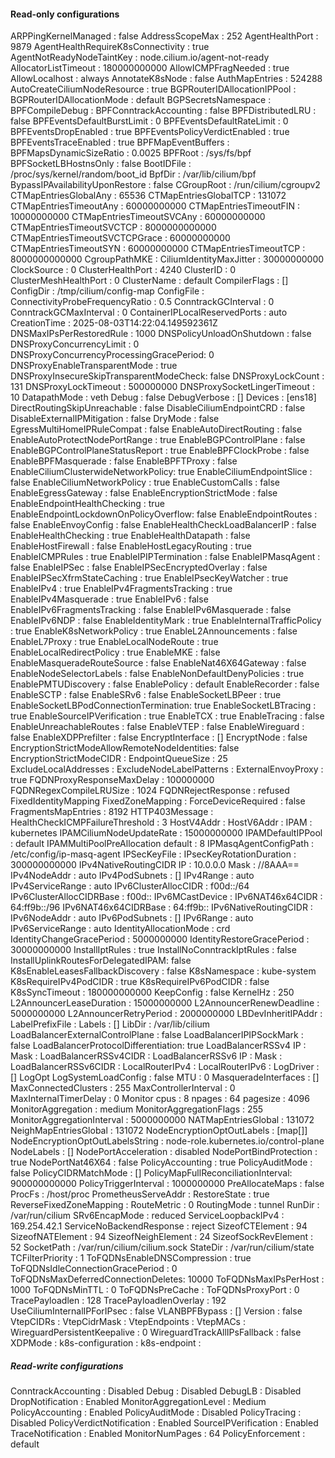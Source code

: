 #### Read-only configurations ####
ARPPingKernelManaged              : false
AddressScopeMax                   : 252
AgentHealthPort                   : 9879
AgentHealthRequireK8sConnectivity : true
AgentNotReadyNodeTaintKey         : node.cilium.io/agent-not-ready
AllocatorListTimeout              : 180000000000
AllowICMPFragNeeded               : true
AllowLocalhost                    : always
AnnotateK8sNode                   : false
AuthMapEntries                    : 524288
AutoCreateCiliumNodeResource      : true
BGPRouterIDAllocationIPPool       : 
BGPRouterIDAllocationMode         : default
BGPSecretsNamespace               : 
BPFCompileDebug                   : 
BPFConntrackAccounting            : false
BPFDistributedLRU                 : false
BPFEventsDefaultBurstLimit        : 0
BPFEventsDefaultRateLimit         : 0
BPFEventsDropEnabled              : true
BPFEventsPolicyVerdictEnabled     : true
BPFEventsTraceEnabled             : true
BPFMapEventBuffers                : <nil>
BPFMapsDynamicSizeRatio           : 0.0025
BPFRoot                           : /sys/fs/bpf
BPFSocketLBHostnsOnly             : false
BootIDFile                        : /proc/sys/kernel/random/boot_id
BpfDir                            : /var/lib/cilium/bpf
BypassIPAvailabilityUponRestore   : false
CGroupRoot                        : /run/cilium/cgroupv2
CTMapEntriesGlobalAny             : 65536
CTMapEntriesGlobalTCP             : 131072
CTMapEntriesTimeoutAny            : 60000000000
CTMapEntriesTimeoutFIN            : 10000000000
CTMapEntriesTimeoutSVCAny         : 60000000000
CTMapEntriesTimeoutSVCTCP         : 8000000000000
CTMapEntriesTimeoutSVCTCPGrace    : 60000000000
CTMapEntriesTimeoutSYN            : 60000000000
CTMapEntriesTimeoutTCP            : 8000000000000
CgroupPathMKE                     : 
CiliumIdentityMaxJitter           : 30000000000
ClockSource                       : 0
ClusterHealthPort                 : 4240
ClusterID                         : 0
ClusterMeshHealthPort             : 0
ClusterName                       : default
CompilerFlags                     : []
ConfigDir                         : /tmp/cilium/config-map
ConfigFile                        : 
ConnectivityProbeFrequencyRatio   : 0.5
ConntrackGCInterval               : 0
ConntrackGCMaxInterval            : 0
ContainerIPLocalReservedPorts     : auto
CreationTime                      : 2025-08-03T14:22:04.149592361Z
DNSMaxIPsPerRestoredRule          : 1000
DNSPolicyUnloadOnShutdown         : false
DNSProxyConcurrencyLimit          : 0
DNSProxyConcurrencyProcessingGracePeriod: 0
DNSProxyEnableTransparentMode     : true
DNSProxyInsecureSkipTransparentModeCheck: false
DNSProxyLockCount                 : 131
DNSProxyLockTimeout               : 500000000
DNSProxySocketLingerTimeout       : 10
DatapathMode                      : veth
Debug                             : false
DebugVerbose                      : []
Devices                           : [ens18]
DirectRoutingSkipUnreachable      : false
DisableCiliumEndpointCRD          : false
DisableExternalIPMitigation       : false
DryMode                           : false
EgressMultiHomeIPRuleCompat       : false
EnableAutoDirectRouting           : false
EnableAutoProtectNodePortRange    : true
EnableBGPControlPlane             : false
EnableBGPControlPlaneStatusReport : true
EnableBPFClockProbe               : false
EnableBPFMasquerade               : false
EnableBPFTProxy                   : false
EnableCiliumClusterwideNetworkPolicy: true
EnableCiliumEndpointSlice         : false
EnableCiliumNetworkPolicy         : true
EnableCustomCalls                 : false
EnableEgressGateway               : false
EnableEncryptionStrictMode        : false
EnableEndpointHealthChecking      : true
EnableEndpointLockdownOnPolicyOverflow: false
EnableEndpointRoutes              : false
EnableEnvoyConfig                 : false
EnableHealthCheckLoadBalancerIP   : false
EnableHealthChecking              : true
EnableHealthDatapath              : false
EnableHostFirewall                : false
EnableHostLegacyRouting           : true
EnableICMPRules                   : true
EnableIPIPTermination             : false
EnableIPMasqAgent                 : false
EnableIPSec                       : false
EnableIPSecEncryptedOverlay       : false
EnableIPSecXfrmStateCaching       : true
EnableIPsecKeyWatcher             : true
EnableIPv4                        : true
EnableIPv4FragmentsTracking       : true
EnableIPv4Masquerade              : true
EnableIPv6                        : false
EnableIPv6FragmentsTracking       : false
EnableIPv6Masquerade              : false
EnableIPv6NDP                     : false
EnableIdentityMark                : true
EnableInternalTrafficPolicy       : true
EnableK8sNetworkPolicy            : true
EnableL2Announcements             : false
EnableL7Proxy                     : true
EnableLocalNodeRoute              : true
EnableLocalRedirectPolicy         : true
EnableMKE                         : false
EnableMasqueradeRouteSource       : false
EnableNat46X64Gateway             : false
EnableNodeSelectorLabels          : false
EnableNonDefaultDenyPolicies      : true
EnablePMTUDiscovery               : false
EnablePolicy                      : default
EnableRecorder                    : false
EnableSCTP                        : false
EnableSRv6                        : false
EnableSocketLBPeer                : true
EnableSocketLBPodConnectionTermination: true
EnableSocketLBTracing             : true
EnableSourceIPVerification        : true
EnableTCX                         : true
EnableTracing                     : false
EnableUnreachableRoutes           : false
EnableVTEP                        : false
EnableWireguard                   : false
EnableXDPPrefilter                : false
EncryptInterface                  : []
EncryptNode                       : false
EncryptionStrictModeAllowRemoteNodeIdentities: false
EncryptionStrictModeCIDR          : 
EndpointQueueSize                 : 25
ExcludeLocalAddresses             : <nil>
ExcludeNodeLabelPatterns          : <nil>
ExternalEnvoyProxy                : true
FQDNProxyResponseMaxDelay         : 100000000
FQDNRegexCompileLRUSize           : 1024
FQDNRejectResponse                : refused
FixedIdentityMapping
FixedZoneMapping                  : <nil>
ForceDeviceRequired               : false
FragmentsMapEntries               : 8192
HTTP403Message                    : 
HealthCheckICMPFailureThreshold   : 3
HostV4Addr                        : 
HostV6Addr                        : 
IPAM                              : kubernetes
IPAMCiliumNodeUpdateRate          : 15000000000
IPAMDefaultIPPool                 : default
IPAMMultiPoolPreAllocation
	default                   : 8
IPMasqAgentConfigPath             : /etc/config/ip-masq-agent
IPSecKeyFile                      : 
IPsecKeyRotationDuration          : 300000000000
IPv4NativeRoutingCIDR
	IP                        : 10.0.0.0
	Mask                      : //8AAA==
IPv4NodeAddr                      : auto
IPv4PodSubnets                    : []
IPv4Range                         : auto
IPv4ServiceRange                  : auto
IPv6ClusterAllocCIDR              : f00d::/64
IPv6ClusterAllocCIDRBase          : f00d::
IPv6MCastDevice                   : 
IPv6NAT46x64CIDR                  : 64:ff9b::/96
IPv6NAT46x64CIDRBase              : 64:ff9b::
IPv6NativeRoutingCIDR             : <nil>
IPv6NodeAddr                      : auto
IPv6PodSubnets                    : []
IPv6Range                         : auto
IPv6ServiceRange                  : auto
IdentityAllocationMode            : crd
IdentityChangeGracePeriod         : 5000000000
IdentityRestoreGracePeriod        : 30000000000
InstallIptRules                   : true
InstallNoConntrackIptRules        : false
InstallUplinkRoutesForDelegatedIPAM: false
K8sEnableLeasesFallbackDiscovery  : false
K8sNamespace                      : kube-system
K8sRequireIPv4PodCIDR             : true
K8sRequireIPv6PodCIDR             : false
K8sSyncTimeout                    : 180000000000
KeepConfig                        : false
KernelHz                          : 250
L2AnnouncerLeaseDuration          : 15000000000
L2AnnouncerRenewDeadline          : 5000000000
L2AnnouncerRetryPeriod            : 2000000000
LBDevInheritIPAddr                : 
LabelPrefixFile                   : 
Labels                            : []
LibDir                            : /var/lib/cilium
LoadBalancerExternalControlPlane  : false
LoadBalancerIPIPSockMark          : false
LoadBalancerProtocolDifferentiation: true
LoadBalancerRSSv4
	IP                        : 
	Mask                      : <nil>
LoadBalancerRSSv4CIDR             : 
LoadBalancerRSSv6
	IP                        : 
	Mask                      : <nil>
LoadBalancerRSSv6CIDR             : 
LocalRouterIPv4                   : 
LocalRouterIPv6                   : 
LogDriver                         : []
LogOpt
LogSystemLoadConfig               : false
MTU                               : 0
MasqueradeInterfaces              : []
MaxConnectedClusters              : 255
MaxControllerInterval             : 0
MaxInternalTimerDelay             : 0
Monitor
	cpus                      : 8
	npages                    : 64
	pagesize                  : 4096
MonitorAggregation                : medium
MonitorAggregationFlags           : 255
MonitorAggregationInterval        : 5000000000
NATMapEntriesGlobal               : 131072
NeighMapEntriesGlobal             : 131072
NodeEncryptionOptOutLabels        : [map[]]
NodeEncryptionOptOutLabelsString  : node-role.kubernetes.io/control-plane
NodeLabels                        : []
NodePortAcceleration              : disabled
NodePortBindProtection            : true
NodePortNat46X64                  : false
PolicyAccounting                  : true
PolicyAuditMode                   : false
PolicyCIDRMatchMode               : []
PolicyMapFullReconciliationInterval: 900000000000
PolicyTriggerInterval             : 1000000000
PreAllocateMaps                   : false
ProcFs                            : /host/proc
PrometheusServeAddr               : 
RestoreState                      : true
ReverseFixedZoneMapping           : <nil>
RouteMetric                       : 0
RoutingMode                       : tunnel
RunDir                            : /var/run/cilium
SRv6EncapMode                     : reduced
ServiceLoopbackIPv4               : 169.254.42.1
ServiceNoBackendResponse          : reject
SizeofCTElement                   : 94
SizeofNATElement                  : 94
SizeofNeighElement                : 24
SizeofSockRevElement              : 52
SocketPath                        : /var/run/cilium/cilium.sock
StateDir                          : /var/run/cilium/state
TCFilterPriority                  : 1
ToFQDNsEnableDNSCompression       : true
ToFQDNsIdleConnectionGracePeriod  : 0
ToFQDNsMaxDeferredConnectionDeletes: 10000
ToFQDNsMaxIPsPerHost              : 1000
ToFQDNsMinTTL                     : 0
ToFQDNsPreCache                   : 
ToFQDNsProxyPort                  : 0
TracePayloadlen                   : 128
TracePayloadlenOverlay            : 192
UseCiliumInternalIPForIPsec       : false
VLANBPFBypass                     : []
Version                           : false
VtepCIDRs                         : <nil>
VtepCidrMask                      : 
VtepEndpoints                     : <nil>
VtepMACs                          : <nil>
WireguardPersistentKeepalive      : 0
WireguardTrackAllIPsFallback      : false
XDPMode                           : 
k8s-configuration                 : 
k8s-endpoint                      : 
##### Read-write configurations #####
ConntrackAccounting               : Disabled
Debug                             : Disabled
DebugLB                           : Disabled
DropNotification                  : Enabled
MonitorAggregationLevel           : Medium
PolicyAccounting                  : Enabled
PolicyAuditMode                   : Disabled
PolicyTracing                     : Disabled
PolicyVerdictNotification         : Enabled
SourceIPVerification              : Enabled
TraceNotification                 : Enabled
MonitorNumPages                   : 64
PolicyEnforcement                 : default
